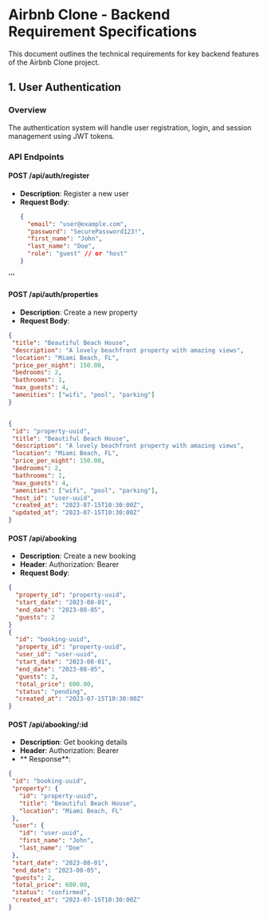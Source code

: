 # Airbnb Clone - Backend Requirement Specifications

This document outlines the technical requirements for key backend features of the Airbnb Clone project.

## 1. User Authentication

### Overview
The authentication system will handle user registration, login, and session management using JWT tokens.

### API Endpoints

#### POST /api/auth/register
- **Description**: Register a new user
- **Request Body**:
  ```json
  {
    "email": "user@example.com",
    "password": "SecurePassword123!",
    "first_name": "John",
    "last_name": "Doe",
    "role": "guest" // or "host"
  }
'''


  #### POST /api/auth/properties
- **Description**: Create a new property
- **Request Body**:
 ```json
{
  "title": "Beautiful Beach House",
  "description": "A lovely beachfront property with amazing views",
  "location": "Miami Beach, FL",
  "price_per_night": 150.00,
  "bedrooms": 2,
  "bathrooms": 1,
  "max_guests": 4,
  "amenities": ["wifi", "pool", "parking"]
}


{
  "id": "property-uuid",
  "title": "Beautiful Beach House",
  "description": "A lovely beachfront property with amazing views",
  "location": "Miami Beach, FL",
  "price_per_night": 150.00,
  "bedrooms": 2,
  "bathrooms": 1,
  "max_guests": 4,
  "amenities": ["wifi", "pool", "parking"],
  "host_id": "user-uuid",
  "created_at": "2023-07-15T10:30:00Z",
  "updated_at": "2023-07-15T10:30:00Z"
}
```


#### POST /api/abooking
- **Description**: Create a new booking
- **Header**: Authorization: Bearer<token>
- **Request Body**:
```json
{
  "property_id": "property-uuid",
  "start_date": "2023-08-01",
  "end_date": "2023-08-05",
  "guests": 2
}
{
  "id": "booking-uuid",
  "property_id": "property-uuid",
  "user_id": "user-uuid",
  "start_date": "2023-08-01",
  "end_date": "2023-08-05",
  "guests": 2,
  "total_price": 600.00,
  "status": "pending",
  "created_at": "2023-07-15T10:30:00Z"
}
 ```



#### POST /api/abooking/:id
- **Description**: Get booking details
- **Header**: Authorization: Bearer<token>
- ** Response**:
 ```json
 {
  "id": "booking-uuid",
  "property": {
    "id": "property-uuid",
    "title": "Beautiful Beach House",
    "location": "Miami Beach, FL"
  },
  "user": {
    "id": "user-uuid",
    "first_name": "John",
    "last_name": "Doe"
  },
  "start_date": "2023-08-01",
  "end_date": "2023-08-05",
  "guests": 2,
  "total_price": 600.00,
  "status": "confirmed",
  "created_at": "2023-07-15T10:30:00Z"
}
